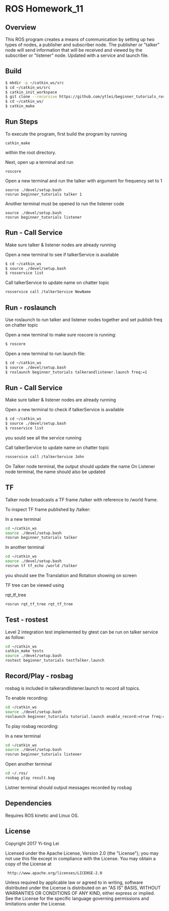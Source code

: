 # ROS Homework_11

## Overview 

This ROS program creates a means of communication by setting up two types of nodes, a publisher and subscriber node. The publisher or "talker" node will send information that will be received and viewed by the subscriber or "listener" node. Updated with a service and launch file. 

## Build

```bash
$ mkdir -p ~/catkin_ws/src
$ cd ~/catkin_ws/src
$ catkin_init_workspace
$ git clone --recursive https://github.com/ytlei/beginner_tutorials_ros/edit -b Week11_HW
$ cd ~/catkin_ws/
$ catkin_make
```

## Run Steps


To execute the program, first build the program by running 

	catkin_make
	
within the root directory. 

Next, open up a terminal and run

	roscore

Open a new terminal and run the talker with argument for frequency set to 1

	source ./devel/setup.bash
	rosrun beginner_tutorials talker 1
	
Another terminal must be opened to run the listener code

	source ./devel/setup.bash
	rosrun beginner_tutorials listener

## Run - Call Service

Make sure talker & listener nodes are already running

Open a new terminal to see if talkerService is available

```bash
$ cd ~/catkin_ws
$ source ./devel/setup.bash
$ rosservice list
```

Call talkerService to update name on chatter topic

```bash
rosservice call /talkerService NewName
```
	
## Run - roslaunch

Use roslaunch to run talker and listener nodes together and set publish freq on chatter topic

Open a new terminal to make sure roscore is running:

```bash
$ roscore
```
Open a new terminal to run launch file:

```bash
$ cd ~/catkin_ws
$ source ./devel/setup.bash
$ roslaunch beginner_tutorials talkerandlistener.launch freq:=1
```

## Run - Call Service

Make sure talker & listener nodes are already running

Open a new terminal to check if talkerService is available

```bash
$ cd ~/catkin_ws
$ source ./devel/setup.bash
$ rosservice list
```
you sould see all the service running

Call talkerService to update name on chatter topic

```bash
rosservice call /talkerService John
```

On Talker node terminal, the output should update the name
On Listener node terminal, the name should also be updated


## TF

Talker node broadcasts a TF frame /talker with reference to /world frame.  

To inspect TF frame published by /talker:

In a new terminal
```bash
cd ~/catkin_ws
source ./devel/setup.bash
rosrun beginner_tutorials talker
```

In another terminal

```bash
cd ~/catkin_ws
source ./devel/setup.bash
rosrun tf tf_echo /world /talker
```

you should see the Translation and Rotation showing on screen

TF tree can be viewed using

rqt_tf_tree

```bash
rosrun rqt_tf_tree rqt_tf_tree
```

## Test - rostest

Level 2 integration test implemented by gtest can be run on talker service as follow:

```bash
cd ~/catkin_ws
catkin_make tests
source ./devel/setup.bash
rostest beginner_tutorials testTalker.launch
```

## Record/Play - rosbag

rosbag is included in talkerandlistener.launch to record all topics.

To enable recording:

```bash
cd ~/catkin_ws
source ./devel/setup.bash
roslaunch beginner_tutorials tutorial.launch enable_record:=true freq:=1
```

To play rosbag recording:

In a new terminal
```bash
cd ~/catkin_ws
source ./devel/setup.bash
rosrun beginner_tutorials listener
```

Open another terminal
```bash
cd ~/.ros/
rosbag play result.bag
```

Listner terminal should output messages recorded by rosbag


## Dependencies

Requires ROS kinetic and Linux OS.

## License

Copyright 2017 Yi-ting Lei

   Licensed under the Apache License, Version 2.0 (the "License");
   you may not use this file except in compliance with the License.
   You may obtain a copy of the License at

     http://www.apache.org/licenses/LICENSE-2.0

   Unless required by applicable law or agreed to in writing, software
   distributed under the License is distributed on an "AS IS" BASIS,
   WITHOUT WARRANTIES OR CONDITIONS OF ANY KIND, either express or implied.
   See the License for the specific language governing permissions and
   limitations under the License.


